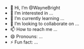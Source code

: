 - 👋 Hi, I’m @WayneBright
- 👀 I’m interested in ...
- 🌱 I’m currently learning ...
- 💞️ I’m looking to collaborate on ...
- 📫 How to reach me ...
- 😄 Pronouns: ...
- ⚡ Fun fact: ...

<!---
WayneBright/WayneBright is a ✨ special ✨ repository because its `README.md` (this file) appears on your GitHub profile.
You can click the Preview link to take a look at your changes.
--->
